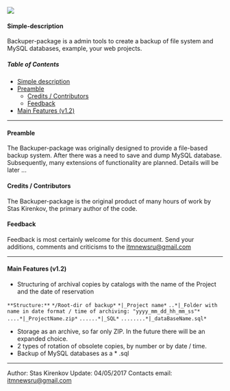 ![](http://edgarallenmarketing.com/wp-content/uploads/2016/01/Data-Loss-Sticky-Notes.gif)
#### <a name="simple-description"></a> Simple-description
Backuper-package is a admin tools to create a backup of file system and MySQL databases, example, your web projects.

##### Table of Contents
* [Simple description](#simple-description)
* [Preamble](#preamble)
  * [Credits / Contributors](#credits-contributors)
  * [Feedback](#feedback)
* [Main Features (v1.2)](#main-features)

---
#### <a name="preamble"></a> Preamble
The Backuper-package was originally designed to provide a file-based backup system. After there was a need to save and dump MySQL database.
Subsequently, many extensions of functionality are planned.
Details will be later ...


#### <a name="credits-contributors"></a> Credits / Contributors
The Backuper-package is the original product of many hours of work by Stas Kirenkov, the primary author of the code.

#### <a name="feedback"></a> Feedback
Feedback is most certainly welcome for this document. Send your additions, comments and criticisms to the itmnewsru@gmail.com


----------
#### <a name="main-features"></a> Main Features (v1.2)

 - Structuring of archival copies by catalogs with the name of the Project and the date of reservation 
>
`**Structure:**`
`*/Root-dir of backup*`
`*|_Project name*`
`..*|_Folder with name in date format / time of archiving: "yyyy_mm_dd_hh_mm_ss"*`
`....*|_ProjectName.zip*`
`......*|_SQL*`
`........*|_dataBaseName.sql*`

 - Storage as an archive, so far only ZIP. In the future there will be an expanded choice.
 - 2 types of rotation of obsolete copies, by number or by date / time.
 - Backup of MySQL databases as a * .sql

---
Author: Stas Kirenkov
Update: 04/05/2017
Contacts email: itmnewsru@gmail.com

